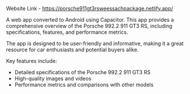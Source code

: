 Website Link - https://porsche911gt3rsweessachpackage.netlify.app/
  
A web app converted to Android using Capacitor. This app provides a comprehensive overview of the Porsche 992.2 911 GT3 RS, including specifications, features, and performance metrics.

  The app is designed to be user-friendly and informative, making it a great resource for car enthusiasts and potential buyers alike.

  Key features include:
  - Detailed specifications of the Porsche 992.2 911 GT3 RS
  - High-quality images and videos
  - Performance metrics and comparisons with other models
